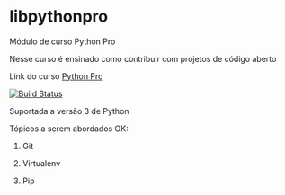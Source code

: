 # libpythonpro
Módulo de curso Python Pro

Nesse curso é ensinado como contribuir com projetos de código aberto

Link do curso [Python Pro](https://pythonpro.com.br/)

[![Build Status](https://app.travis-ci.com/jrcidade/libpythonpro.svg?branch=main)](https://app.travis-ci.com/jrcidade/libpythonpro)

Suportada a versão 3 de Python

Tópicos a serem abordados OK:

1. Git

2. Virtualenv

3. Pip